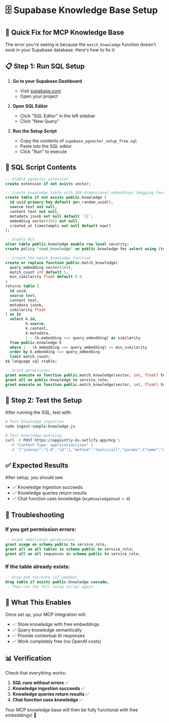 # 🗄️ Supabase Knowledge Base Setup

## 🎯 **Quick Fix for MCP Knowledge Base**

The error you're seeing is because the `match_knowledge` function doesn't exist in your Supabase database. Here's how to fix it:

## 📋 **Step 1: Run SQL Setup**

1. **Go to your Supabase Dashboard**
   - Visit [supabase.com](https://supabase.com)
   - Open your project

2. **Open SQL Editor**
   - Click "SQL Editor" in the left sidebar
   - Click "New Query"

3. **Run the Setup Script**
   - Copy the contents of `supabase_pgvector_setup_free.sql`
   - Paste into the SQL editor
   - Click "Run" to execute

## 📄 **SQL Script Contents**

```sql
-- Enable pgvector extension
create extension if not exists vector;

-- Create knowledge table with 384-dimensional embeddings (Hugging Face)
create table if not exists public.knowledge (
  id uuid primary key default gen_random_uuid(),
  source text not null,
  content text not null,
  metadata jsonb not null default '{}',
  embedding vector(384) not null,
  created_at timestamptz not null default now()
);

-- Enable RLS
alter table public.knowledge enable row level security;
create policy "read_knowledge" on public.knowledge for select using (true);

-- Create the match_knowledge function
create or replace function public.match_knowledge(
  query_embedding vector(384),
  match_count int default 5,
  min_similarity float default 0.0
)
returns table (
  id uuid,
  source text,
  content text,
  metadata jsonb,
  similarity float
) as $$
  select k.id,
         k.source,
         k.content,
         k.metadata,
         1 - (k.embedding <=> query_embedding) as similarity
  from public.knowledge k
  where 1 - (k.embedding <=> query_embedding) >= min_similarity
  order by k.embedding <=> query_embedding
  limit match_count;
$$ language sql stable;

-- Grant permissions
grant execute on function public.match_knowledge(vector, int, float) to anon, authenticated;
grant all on public.knowledge to service_role;
grant execute on function public.match_knowledge(vector, int, float) to service_role;
```

## 🧪 **Step 2: Test the Setup**

After running the SQL, test with:

```bash
# Test knowledge ingestion
node ingest-sample-knowledge.js

# Test knowledge querying
curl -X POST https://appointly-ks.netlify.app/mcp \
  -H "Content-Type: application/json" \
  -d '{"jsonrpc":"2.0","id":1,"method":"tools/call","params":{"name":"query-knowledge","arguments":{"question":"business hours","matchCount":3}}}'
```

## ✅ **Expected Results**

After setup, you should see:
- ✅ Knowledge ingestion succeeds
- ✅ Knowledge queries return results
- ✅ Chat function uses knowledge (`mcpKnowledgeUsed > 0`)

## 🔧 **Troubleshooting**

### If you get permission errors:
```sql
-- Grant additional permissions
grant usage on schema public to service_role;
grant all on all tables in schema public to service_role;
grant all on all sequences in schema public to service_role;
```

### If the table already exists:
```sql
-- Drop and recreate (if needed)
drop table if exists public.knowledge cascade;
-- Then run the full setup script again
```

## 🎉 **What This Enables**

Once set up, your MCP integration will:
- ✅ Store knowledge with free embeddings
- ✅ Query knowledge semantically
- ✅ Provide contextual AI responses
- ✅ Work completely free (no OpenAI costs)

## 📊 **Verification**

Check that everything works:
1. **SQL runs without errors** ✅
2. **Knowledge ingestion succeeds** ✅  
3. **Knowledge queries return results** ✅
4. **Chat function uses knowledge** ✅

Your MCP knowledge base will then be fully functional with free embeddings! 🚀
